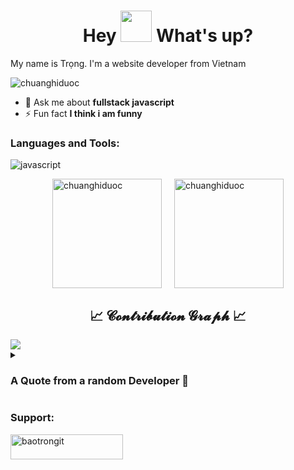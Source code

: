 <h1 align="center"> Hey <img src="https://emojis.slackmojis.com/emojis/images/1577305505/7373/hand_wave.gif?1577305505" width="50" /> What's up?</h1>
<p align="left">My name is Trọng. I'm a website developer from Vietnam</p>

<p align="left"> <img src="https://komarev.com/ghpvc/?username=chuanghiduoc&label=Profile%20views&color=2b74ab&style=flat" alt="chuanghiduoc" /> </p>

- 💬 Ask me about **fullstack javascript**
- ⚡ Fun fact **I think i am funny**

<!--Languages and Tools-->
<h3 align="left">Languages and Tools:</h3>
<p align="left">
  <img src="https://skillicons.dev/icons?i=js,nodejs,react,mongodb,mysql,git,postman" alt="javascript" />
</p>

<div style="display: flex; justify-content: center; align-items: center;">
    <img src="https://github-readme-stats.vercel.app/api/top-langs?username=chuanghiduoc&show_icons=true&locale=en&layout=compact" alt="chuanghiduoc" style="height: 175px; margin-right: 20px;" />
    <img src="https://github-readme-stats.vercel.app/api?username=chuanghiduoc&show_icons=true&locale=en" alt="chuanghiduoc" style="height: 175px;" />
</div>

<!--Contribution Graph-->
<h2 align="center">📈 𝓒𝓸𝓷𝓽𝓻𝓲𝓫𝓾𝓽𝓲𝓸𝓷 𝓖𝓻𝓪𝓹𝓱 📈</h2>
<div align="left">
    <img src="https://github-readme-activity-graph.vercel.app/graph?username=chuanghiduoc&theme=minimal" border-radius="15">
</div>

 <details>
  <summary><h3>A Quote from a random Developer 🧬</h3></summary>
  
  | [![Readme Quotes](https://quotes-github-readme.vercel.app/api?type=horizontal)](https://github.com/piyushsuthar/github-readme-quotes) |
|---|
  
  </details>
  <h3 align="left">Support:</h3>
<p><a href="https://www.buymeacoffee.com/baotrongit"> <img align="left" src="https://cdn.buymeacoffee.com/buttons/v2/default-yellow.png" height="40" width="180" alt="baotrongit" /></a></p>
